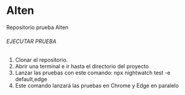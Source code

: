# Alten
Repositorio prueba Alten
###### EJECUTAR PRUEBA #####

1. Clonar el repositorio.
2. Abrir una terminal e ir hasta el directorio del proyecto
3. Lanzar las pruebas con este comando: npx nightwatch test -e default,edge
4. Este comando lanzará las pruebas en Chrome y Edge en paralelo

